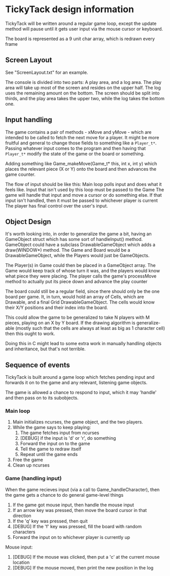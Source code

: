 # TickyTack design information

TickyTack will be written around a regular game loop, except the update method will pause until it gets user input via the mouse cursor or keyboard.

The board is represented as a 9 unit char array, which is redrawn every frame

## Screen Layout

See "ScreenLayout.txt" for an example.

The console is divided into two parts: A play area, and a log area. The play area will take up most of the screen and resides on the upper half. The log uses the remaining amount on the bottom. The screen should be split into thirds, and the play area takes the upper two, while the log takes the bottom one.

## Input handling

The game contains a pair of methods - xMove and yMove - which are intended to be called to fetch the next move for a player. It might be more fruitful and general to change those fields to something like a `Player_t*`. Passing whatever input comes to the program and then having that `Player_t*` modify the state of the game or the board or something.

Adding something like Game_makeMove(Game_t* this, int x, int y) which places the relevant piece (X or Y) onto the board and then advances the game counter.

The flow of input should be like this:
    Main loop polls input and does what it feels like. Input that isn't used by this loop must be passed to the Game
    The game will handle that input and move a cursor or do something else. If that input isn't handled, then it must be passed to whichever player is current
    The player has final control over the user's input.

## Object Design

It's worth looking into, in order to generalize the game a bit, having an GameObject struct which has some sort of handleInput() method. GameObject could have a subclass DrawableGameObject which adds a draw(WINDOW*) method. The Game and Board would be a DrawableGameObject, while the Players would just be GameObjects.

The Player(s) in Game could then be placed in a GameObject array. The Game would keep track of whose turn it was, and the players would know what piece they were placing. The player calls the game's processMove method to actually put its piece down and advance the play counter

The board could still be a regular field, since there should only be the one board per game. It, in turn, would hold an array of Cells, which are Drawable, and a final Grid DrawableGameObject. The cells would know their X/Y positions and their index into the board.

This could allow the game to be generalized to take N players with M pieces, playing on an X by Y board. If the drawing algorithm is generalize-able (mostly such that the cells are always at least as big as 1 character cell) then this ought to work.

Doing this in C might lead to some extra work in manually handling objects and inheritance, but that's not terrible.

## Sequence of events

TickyTack is built around a game loop which fetches pending input and forwards it on to the game and any relevant, listening game objects.

The game is allowed a chance to respond to input, which it may 'handle' and then pass on to its subobjects.

### Main loop

1) Main initializes ncurses, the game object, and the two players.
1) While the game says to keep playing:
    1) The game fetches input from ncurses
    1) [DEBUG] if the input is 'd' or 'r', do something
    1) Forward the input on to the game
    1) Tell the game to redraw itself
    1) Repeat until the game ends
1) Free the game
1) Clean up ncurses

### Game (handling input)

When the game recieves input (via a call to Game_handleCharacter), then the game gets a chance to do general game-level things
1) If the game got mouse input, then handle the mouse input
1) If an arrow key was pressed, then move the board cursor in that direction
1) If the 'q' key was pressed, then quit
1) [DEBUG] If the 'f' key was pressed, fill the board with random characters
1) Forward the input on to whichever player is currently up

Mouse input:
1) [DEBUG] If the mouse was clicked, then put a 'c' at the current mouse location
1) [DEBUG] If the mouse moved, then print the new position in the log
